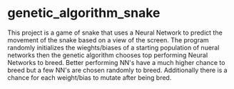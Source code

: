 # genetic_algorithm_snake

This project is a game of snake that uses a Neural Network to predict the movement of the snake based on a view of the screen. 
The program randomly initializes the wieghts/biases of a starting population of nueral networks then the genetic algorithm chooses
top performing Neural Networks to breed. Better performing NN's have a much higher chance to breed but a few NN's are chosen randomly to breed. 
Additionally there is a chance for each weight/bias to mutate after being bred. 
